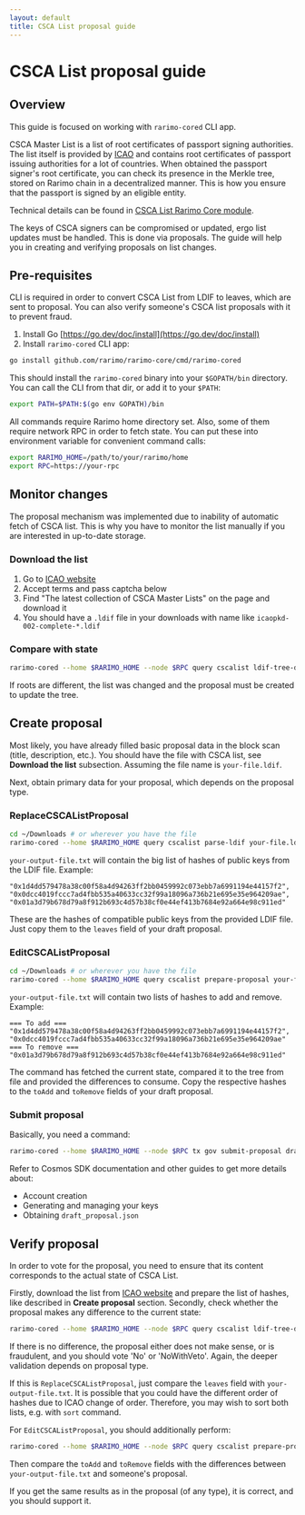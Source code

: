 ```yaml
---
layout: default
title: CSCA List proposal guide
---
```



# CSCA List proposal guide

## Overview

This guide is focused on working with `rarimo-cored` CLI app.

CSCA Master List is a list of root certificates of passport signing authorities.
The list itself is provided by [ICAO](https://www.icao.int/Pages/default.aspx) and contains
root certificates of passport issuing authorities for a lot of countries.
When obtained the passport signer's root certificate, you can check its presence in the Merkle tree,
stored on Rarimo chain in a decentralized manner.
This is how you ensure that the passport is signed by an eligible entity.

Technical details can be found in [CSCA List Rarimo Core module](../../../x/cscalist/README.md).

The keys of CSCA signers can be compromised or updated, ergo list updates must be handled.
This is done via proposals. The guide will help you in creating and verifying proposals on list changes.

## Pre-requisites

CLI is required in order to convert CSCA List from LDIF to leaves, which are sent to proposal.
You can also verify someone's CSCA list proposals with it to prevent fraud.

1. Install Go [https://go.dev/doc/install](https://go.dev/doc/install)
2. Install `rarimo-cored` CLI app:
```bash
go install github.com/rarimo/rarimo-core/cmd/rarimo-cored
```
This should install the `rarimo-cored` binary into your `$GOPATH/bin` directory.
You can call the CLI from that dir, or add it to your `$PATH`:
```bash
export PATH=$PATH:$(go env GOPATH)/bin
```

All commands require Rarimo home directory set.
Also, some of them require network RPC in order to fetch state.
You can put these into environment variable for convenient command calls:
```bash
export RARIMO_HOME=/path/to/your/rarimo/home
export RPC=https://your-rpc
```

## Monitor changes

The proposal mechanism was implemented due to inability of automatic fetch of CSCA list.
This is why you have to monitor the list manually if you are interested in up-to-date storage.

### Download the list
1. Go to [ICAO website](https://pkddownloadsg.icao.int/)
2. Accept terms and pass captcha below
3. Find "The latest collection of CSCA Master Lists" on the page and download it
4. You should have a `.ldif` file in your downloads with name like `icaopkd-002-complete-*.ldif`

### Compare with state

```bash
rarimo-cored --home $RARIMO_HOME --node $RPC query cscalist ldif-tree-diff your-file.ldif
```
If roots are different, the list was changed and the proposal must be created to update the tree.

## Create proposal

Most likely, you have already filled basic proposal data in the block scan (title, description, etc.). You should have the file with CSCA list, see **Download the list** subsection. Assuming the file name is `your-file.ldif`.

Next, obtain primary data for your proposal, which depends on the proposal type.

### ReplaceCSCAListProposal

```bash
cd ~/Downloads # or wherever you have the file
rarimo-cored --home $RARIMO_HOME query cscalist parse-ldif your-file.ldif your-output-file.txt
```

`your-output-file.txt` will contain the big list of hashes of public keys from the LDIF file. Example:
```
"0x1d4dd579478a38c00f58a4d94263ff2bb0459992c073ebb7a6991194e44157f2",
"0x0dcc4019fccc7ad4fbb535a40633cc32f99a18096a736b21e695e35e964209ae",
"0x01a3d79b678d79a8f912b693c4d57b38cf0e44ef413b7684e92a664e98c911ed"
```
These are the hashes of compatible public keys from the provided LDIF file.
Just copy them to the `leaves` field of your draft proposal.

### EditCSCAListProposal

```bash
cd ~/Downloads # or wherever you have the file
rarimo-cored --home $RARIMO_HOME query cscalist prepare-proposal your-file.ldif your-output-file.txt
```

`your-output-file.txt` will contain two lists of hashes to add and remove. Example:
```
=== To add ===
"0x1d4dd579478a38c00f58a4d94263ff2bb0459992c073ebb7a6991194e44157f2",
"0x0dcc4019fccc7ad4fbb535a40633cc32f99a18096a736b21e695e35e964209ae"
=== To remove ===
"0x01a3d79b678d79a8f912b693c4d57b38cf0e44ef413b7684e92a664e98c911ed"
```
The command has fetched the current state, compared it to the tree from file and provided the differences to consume.
Copy the respective hashes to the `toAdd` and `toRemove` fields of your draft proposal.

### Submit proposal

Basically, you need a command:
```bash
rarimo-cored --home $RARIMO_HOME --node $RPC tx gov submit-proposal draft_proposal.json --from <your-rarimo-account>
```

Refer to Cosmos SDK documentation and other guides to get more details about:
- Account creation
- Generating and managing your keys
- Obtaining `draft_proposal.json`

## Verify proposal

In order to vote for the proposal, you need to ensure that its content corresponds to the actual state of CSCA List.

Firstly, download the list from [ICAO website](https://pkddownloadsg.icao.int/)
and prepare the list of hashes, like described in **Create proposal** section.
Secondly, check whether the proposal makes any difference to the current state:
```bash
rarimo-cored --home $RARIMO_HOME --node $RPC query cscalist ldif-tree-diff your-file.ldif
```
If there is no difference, the proposal either does not make sense, or is fraudulent, and you should vote 'No' or 'NoWithVeto'.
Again, the deeper validation depends on proposal type.

If this is `ReplaceCSCAListProposal`, just compare the `leaves` field with `your-output-file.txt`. It is possible that you could have the different order of hashes due to ICAO change of order. Therefore, you may wish to sort both lists, e.g. with `sort` command.

For `EditCSCAListProposal`, you should additionally perform:
```bash
rarimo-cored --home $RARIMO_HOME --node $RPC query cscalist prepare-proposal your-file.ldif your-output-file.txt
```
Then compare the `toAdd` and `toRemove` fields with the differences between `your-output-file.txt` and someone's proposal.

If you get the same results as in the proposal (of any type), it is correct, and you should support it.
